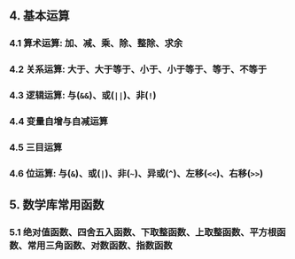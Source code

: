## 4. 基本运算
### 4.1 算术运算: 加、减、乘、除、整除、求余
### 4.2 关系运算: 大于、大于等于、小于、小于等于、等于、不等于
### 4.3 逻辑运算: 与(`&&`)、或(`||`)、非(`!`)
### 4.4 变量自增与自减运算
### 4.5 三目运算
### 4.6 位运算: 与(`&`)、或(`|`)、非(`~`)、异或(`^`)、左移(`<<`)、右移(`>>`)

## 5. 数学库常用函数
### 5.1 绝对值函数、四舍五入函数、下取整函数、上取整函数、平方根函数、常用三角函数、对数函数、指数函数

